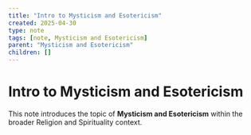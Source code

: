 ```yaml
---
title: "Intro to Mysticism and Esotericism"
created: 2025-04-30
type: note
tags: [note, Mysticism and Esotericism]
parent: "Mysticism and Esotericism"
children: []
---
```


# Intro to Mysticism and Esotericism

This note introduces the topic of **Mysticism and Esotericism** within the broader Religion and Spirituality context.

